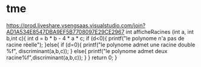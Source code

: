 # tme
https://prod.liveshare.vsengsaas.visualstudio.com/join?AD1A534E8547DBA9EF5B7708097E29CE2967
int afficheRacines (int a, int b,int c){
    int d = b * b - 4 * a * c;
    if (d<0){
        printf("le polynome n'a pas de racine réelle");
    }else{
        if (d=0){
            printf("le polynome admet une racine double %f", discriminant(a,b,c));
        }
        else{
            printf("le polynome admet deux racine%f",discriminant(a,b,c));
        }
    }
    return 0;
}
